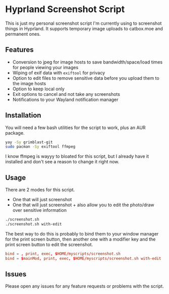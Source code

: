 # Hyprland Screenshot Script
This is just my personal screenshot script I'm currently using to screenshot things in Hyprland.
It supports temporary image uploads to catbox.moe and permanent ones.

## Features
- Conversion to jpeg for image hosts to save bandwidth/space/load times for people viewing your images
- Wiping of exif data with `exiftool` for privacy
- Option to edit files to remove sensitive data before you upload them to the image hosts
- Option to keep local only
- Exit options to cancel and not take any screenshots
- Notifications to your Wayland notification manager

## Installation
You will need a few bash utilities for the script to work, plus an AUR package.
```bash
yay -Sy grimblast-git
sudo pacman -Sy exiftool ffmpeg
```
I know ffmpeg is wayyy to bloated for this script, but I already have it installed and don't see a reason to change it right now.


## Usage
There are 2 modes for this script.
- One that will just screenshot
- One that will just screenshot + also allow you to edit the photo/draw over sensitive information

```bash
./screenshot.sh
./screenshot.sh with-edit
```

The best way to do this is probably to bind them to your window manager for the print screen button, then another one with a modifier key and the print screen button to edit the screenshot.

```conf
bind = , print, exec, $HOME/myscripts/screenshot.sh
bind = $mainMod, print, exec, $HOME/myscripts/screenshot.sh with-edit
```

## Issues
Please open any issues for any feature requests or problems with the script.
